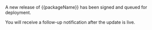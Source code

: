 A new release of {{packageName}} has been signed and queued for deployment.

You will receive a follow-up notification after the update is live.
